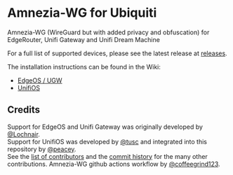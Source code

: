 Amnezia-WG for Ubiquiti
======================

Amnezia-WG (WireGuard but with added privacy and obfuscation) for EdgeRouter, Unifi Gateway and Unifi Dream Machine

For a full list of supported devices, please see the latest release at [releases](https://github.com/coffeegrind123/amneziawg-vyatta-ubnt/releases).

The installation instructions can be found in the Wiki:

- [EdgeOS / UGW](https://github.com/WireGuard/wireguard-vyatta-ubnt/wiki/EdgeOS-and-Unifi-Gateway)
- [UnifiOS](https://github.com/WireGuard/wireguard-vyatta-ubnt/wiki/UnifiOS-%28UDM%2C-UDR%2C-UXG%29)

Credits
-------

Support for EdgeOS and Unifi Gateway was originally developed by [@Lochnair](https://github.com/Lochnair).  
Support for UnifiOS was developed by [@tusc](https://github.com/tusc) and integrated into this repository by [@peacey](https://github.com/peacey).  
See the [list of contributors](https://github.com/WireGuard/wireguard-vyatta-ubnt/graphs/contributors) and the [commit history](https://github.com/WireGuard/wireguard-vyatta-ubnt/commits/master) for the many other contributions.
Amnezia-WG github actions workflow by [@coffeegrind123](https://github.com/coffeegrind123).  
